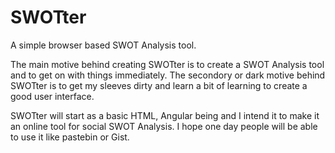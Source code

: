 # SWOTter
A simple browser based SWOT Analysis tool.

The main motive behind creating SWOTter is to create a SWOT Analysis tool and to get on with things immediately. The secondory or dark motive behind SWOTter is to get my sleeves dirty and learn a bit of learning to create a good user interface.

SWOTter will start as a basic HTML, Angular being and I intend it to make it an online tool for social SWOT Analysis. I hope one day people will be able to use it like pastebin or Gist.